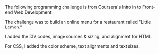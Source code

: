 The following programming challenge is from Coursera's Intro in to Front-end Web Development. 

The challenge was to build an online menu for a restaurant called "Little Lemon."

I added the DIV codes, image sources & sizing, and alignment for HTML.

For CSS, I added the color scheme, text alignments and text sizes.